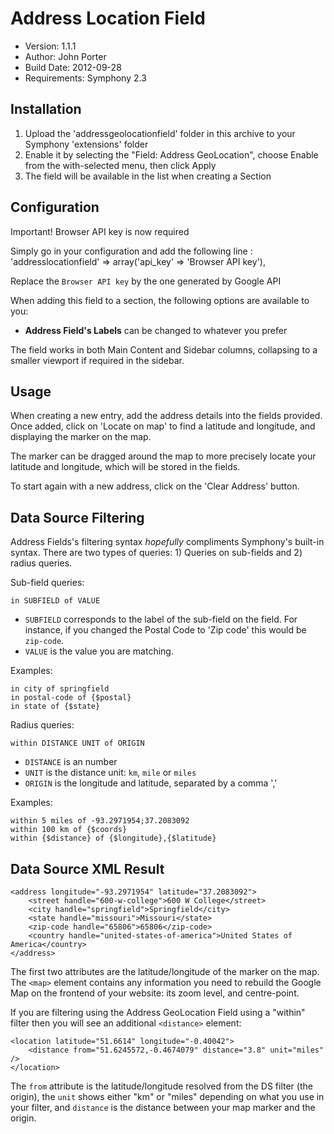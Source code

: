 # Address Location Field

* Version: 1.1.1
* Author: John Porter
* Build Date: 2012-09-28
* Requirements: Symphony 2.3

## Installation

1. Upload the 'addressgeolocationfield' folder in this archive to your Symphony 'extensions' folder
2. Enable it by selecting the "Field: Address GeoLocation", choose Enable from the with-selected menu, then click Apply
3. The field will be available in the list when creating a Section


## Configuration

Important! Browser API key is now required

Simply go in your configuration and add the following line : 'addresslocationfield' => array('api_key' => 'Browser API key'),

Replace the `Browser API key` by the one generated by Google API

When adding this field to a section, the following options are available to you:

* **Address Field's Labels** can be changed to whatever you prefer

The field works in both Main Content and Sidebar columns, collapsing to a smaller viewport if required in the sidebar.

## Usage

When creating a new entry, add the address details into the fields provided. Once added, click on 'Locate on map' to find a latitude and longitude, and displaying the marker on the map.

The marker can be dragged around the map to more precisely locate your latitude and longitude, which will be stored in the fields.

To start again with a new address, click on the 'Clear Address' button.

## Data Source Filtering

Address Fields's filtering syntax *hopefully* compliments Symphony's built-in syntax. There are two types of queries: 1) Queries on sub-fields and 2) radius queries.

Sub-field queries:

	in SUBFIELD of VALUE

* `SUBFIELD` corresponds to the label of the sub-field on the field. For instance, if you changed the Postal Code to 'Zip code' this would be `zip-code`.
* `VALUE` is the value you are matching.
 
Examples:

	in city of springfield
	in postal-code of {$postal}
	in state of {$state}
  
Radius queries:

	within DISTANCE UNIT of ORIGIN

* `DISTANCE` is an number
* `UNIT` is the distance unit: `km`, `mile` or `miles`
* `ORIGIN` is the longitude and latitude, separated by a comma ','
 
Examples:

	within 5 miles of -93.2971954;37.2083092
	within 100 km of {$coords}
	within {$distance} of {$longitude},{$latitude}

Data Source XML Result
----------------------

	<address longitude="-93.2971954" latitude="37.2083092">
		<street handle="600-w-college">600 W College</street>
		<city handle="springfield">Springfield</city>
		<state handle="missouri">Missouri</state>
		<zip-code handle="65806">65806</zip-code>
		<country handle="united-states-of-america">United States of America</country>
	</address>

The first two attributes are the latitude/longitude of the marker on the map. The `<map>` element contains any information you need to rebuild the Google Map on the frontend of your website: its zoom level, and centre-point.

If you are filtering using the Address GeoLocation Field using a "within" filter then you will see an additional `<distance>` element:

	<location latitude="51.6614" longitude="-0.40042">
		<distance from="51.6245572,-0.4674079" distance="3.8" unit="miles" />
	</location>

The `from` attribute is the latitude/longitude resolved from the DS filter (the origin), the `unit` shows either "km" or "miles" depending on what you use in your filter, and `distance` is the distance between your map marker and the origin.
